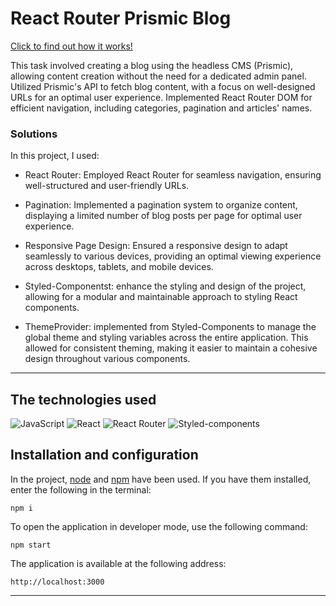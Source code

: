# React Router Prismic Blog

[Click to find out how it works!](https://my-priv-blog.netlify.app)

This task involved creating a blog using the headless CMS (Prismic), allowing content creation without the need for a dedicated admin panel. Utilized Prismic's API to fetch blog content, with a focus on well-designed URLs for an optimal user experience. 
Implemented React Router DOM for efficient navigation, including categories, pagination and articles' names. 

### Solutions

In this project, I used:

- React Router: Employed React Router for seamless navigation, ensuring well-structured and user-friendly URLs.

- Pagination: Implemented a pagination system to organize content, displaying a limited number of blog posts per page for optimal user experience.

- Responsive Page Design: Ensured a responsive design to adapt seamlessly to various devices, providing an optimal viewing experience across desktops, tablets, and mobile devices.

- Styled-Componentst: enhance the styling and design of the project, allowing for a modular and maintainable approach to styling React components. 

- ThemeProvider: implemented from Styled-Components to manage the global theme and styling variables across the entire application. This allowed for consistent theming, making it easier to maintain a cohesive design throughout various components.

---

## The technologies used

![JavaScript](https://img.shields.io/badge/JavaScript-323330?style=for-the-badge&logo=javascript&logoColor=F7DF1E)
![React](https://img.shields.io/badge/React-20232A?style=for-the-badge&logo=react&logoColor=61DAFB)
![React Router](https://img.shields.io/badge/React_Router-%23F7F7F7?style=for-the-badge&logo=reactrouter&logoColor=%23CA4245)
![Styled-components](https://img.shields.io/badge/styled_components-%23DB7093?style=for-the-badge&logo=styled-components&logoColor=white)


## Installation and configuration

In the project, [node](https://nodejs.org/en/) and [npm](https://www.npmjs.com/) have been used. If you have them installed, enter the following in the terminal:

````
npm i
````

To open the application in developer mode, use the following command:

````
npm start
````


The application is available at the following address: 

````
http://localhost:3000
`````

---
